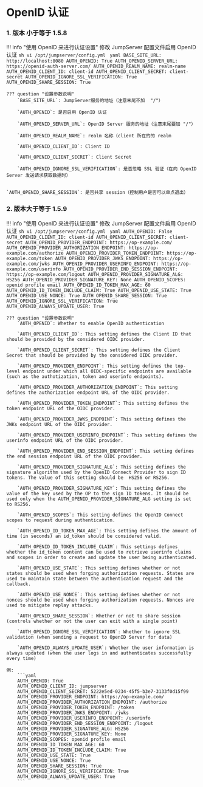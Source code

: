 # OpenID 认证

### 1. 版本 小于等于 1.5.8

!!! info "使用 OpenID 来进行认证设置"
    修改 JumpServer 配置文件启用 OpenID 认证
    ```sh
    vi /opt/jumpserver/config.yml
    ```
    ```yaml
    BASE_SITE_URL: http://localhost:8080
    AUTH_OPENID: True
    AUTH_OPENID_SERVER_URL: https://openid-auth-server.com/
    AUTH_OPENID_REALM_NAME: realm-name
    AUTH_OPENID_CLIENT_ID: client-id
    AUTH_OPENID_CLIENT_SECRET: client-secret
    AUTH_OPENID_IGNORE_SSL_VERIFICATION: True
    AUTH_OPENID_SHARE_SESSION: True
    ```

    ??? question "设置参数说明"
        `BASE_SITE_URL`: JumpServer服务的地址（注意末尾不加  "/"）

        `AUTH_OPENID`: 是否启用 OpenID 认证

        `AUTH_OPENID_SERVER_URL`: OpenID Server 服务的地址（注意末尾要加 "/"）

        `AUTH_OPENID_REALM_NAME`: realm 名称（client 所在的的 realm

        `AUTH_OPENID_CLIENT_ID`: Client ID

        `AUTH_OPENID_CLIENT_SECRET`: Client Secret

        `AUTH_OPENID_IGNORE_SSL_VERIFICATION`: 是否忽略 SSL 验证（在向 OpenID Server 发送请求获取数据时）

        `AUTH_OPENID_SHARE_SESSION`: 是否共享 session（控制用户是否可以单点退出）

### 2. 版本大于等于 1.5.9

!!! info "使用 OpenID 来进行认证设置"
    修改 JumpServer 配置文件启用 OpenID 认证
    ```sh
    vi /opt/jumpserver/config.yml
    ```
    ```yaml
    AUTH_OPENID: False
    AUTH_OPENID_CLIENT_ID: client-id
    AUTH_OPENID_CLIENT_SECRET: client-secret
    AUTH_OPENID_PROVIDER_ENDPOINT: https://op-example.com/
    AUTH_OPENID_PROVIDER_AUTHORIZATION_ENDPOINT: https://op-example.com/authorize
    AUTH_OPENID_PROVIDER_TOKEN_ENDPOINT: https://op-example.com/token
    AUTH_OPENID_PROVIDER_JWKS_ENDPOINT: https://op-example.com/jwks
    AUTH_OPENID_PROVIDER_USERINFO_ENDPOINT: https://op-example.com/userinfo
    AUTH_OPENID_PROVIDER_END_SESSION_ENDPOINT: https://op-example.com/logout
    AUTH_OPENID_PROVIDER_SIGNATURE_ALG: HS256
    AUTH_OPENID_PROVIDER_SIGNATURE_KEY: None
    AUTH_OPENID_SCOPES: openid profile email
    AUTH_OPENID_ID_TOKEN_MAX_AGE: 60
    AUTH_OPENID_ID_TOKEN_INCLUDE_CLAIM: True
    AUTH_OPENID_USE_STATE: True
    AUTH_OPENID_USE_NONCE: True
    AUTH_OPENID_SHARE_SESSION: True
    AUTH_OPENID_IGNORE_SSL_VERIFICATION: True
    AUTH_OPENID_ALWAYS_UPDATE_USER: True
    ```

    ??? question "设置参数说明"
        `AUTH_OPENID`: Whether to enable OpenID authentication  

        `AUTH_OPENID_CLIENT_ID`: This setting defines the Client ID that should be provided by the considered OIDC provider.  

        `AUTH_OPENID_CLIENT_SECRET`: This setting defines the Client Secret that should be provided by the considered OIDC provider.  

        `AUTH_OPENID_PROVIDER_ENDPOINT`: This setting defines the top-level endpoint under which all OIDC-specific endpoints are available (such as the authotization, token and userinfo endpoints).  

        `AUTH_OPENID_PROVIDER_AUTHORIZATION_ENDPOINT`: This setting defines the authorization endpoint URL of the OIDC provider.  

        `AUTH_OPENID_PROVIDER_TOKEN_ENDPOINT`: This setting defines the token endpoint URL of the OIDC provider.  

        `AUTH_OPENID_PROVIDER_JWKS_ENDPOINT`: This setting defines the JWKs endpoint URL of the OIDC provider.  

        `AUTH_OPENID_PROVIDER_USERINFO_ENDPOINT`: This setting defines the userinfo endpoint URL of the OIDC provider.  

        `AUTH_OPENID_PROVIDER_END_SESSION_ENDPOINT`: This setting defines the end session endpoint URL of the OIDC provider.  

        `AUTH_OPENID_PROVIDER_SIGNATURE_ALG`: This setting defines the signature algorithm used by the OpenID Connect Provider to sign ID tokens. The value of this setting should be  HS256 or RS256.  

        `AUTH_OPENID_PROVIDER_SIGNATURE_KEY`: This setting defines the value of the key used by the OP to the sign ID tokens. It should be used only when the AUTH_OPENID_PROVIDER_SIGNATURE_ALG setting is set to RS256.  

        `AUTH_OPENID_SCOPES`: This setting defines the OpenID Connect scopes to request during authentication.  

        `AUTH_OPENID_ID_TOKEN_MAX_AGE`: This setting defines the amount of time (in seconds) an id_token should be considered valid.  

        `AUTH_OPENID_ID_TOKEN_INCLUDE_CLAIM`: This settings defines whether the id_token content can be used to retrieve userinfo claims and scopes in order to create and update the user being authenticated.  

        `AUTH_OPENID_USE_STATE`: This setting defines whether or not states should be used when forging authorization requests. States are used to maintain state between the authentication request and the callback.  

        `AUTH_OPENID_USE_NONCE`: This setting defines whether or not nonces should be used when forging authorization requests. Nonces are used to mitigate replay attacks.  

        `AUTH_OPENID_SHARE_SESSION`: Whether or not to share session (controls whether or not the user can exit with a single point)  

        `AUTH_OPENID_IGNORE_SSL_VERIFICATION`: Whether to ignore SSL validation (when sending a request to OpenID Server for data)  

        `AUTH_OPENID_ALWAYS_UPDATE_USER`: Whether the user information is always updated (when the user logs in and authenticates successfully every time)  

    例:
        ```yaml
        AUTH_OPENID: True
        AUTH_OPENID_CLIENT_ID: jumpserver
        AUTH_OPENID_CLIENT_SECRET: 5222e5ed-0234-45f5-b3e7-3133f0d15f99
        AUTH_OPENID_PROVIDER_ENDPOINT: https://op-example.com/
        AUTH_OPENID_PROVIDER_AUTHORIZATION_ENDPOINT: /authorize
        AUTH_OPENID_PROVIDER_TOKEN_ENDPOINT: /token
        AUTH_OPENID_PROVIDER_JWKS_ENDPOINT: /jwks
        AUTH_OPENID_PROVIDER_USERINFO_ENDPOINT: /userinfo
        AUTH_OPENID_PROVIDER_END_SESSION_ENDPOINT: /logout
        AUTH_OPENID_PROVIDER_SIGNATURE_ALG: HS256
        AUTH_OPENID_PROVIDER_SIGNATURE_KEY: None
        AUTH_OPENID_SCOPES: openid profile email
        AUTH_OPENID_ID_TOKEN_MAX_AGE: 60
        AUTH_OPENID_ID_TOKEN_INCLUDE_CLAIM: True
        AUTH_OPENID_USE_STATE: True
        AUTH_OPENID_USE_NONCE: True
        AUTH_OPENID_SHARE_SESSION: True
        AUTH_OPENID_IGNORE_SSL_VERIFICATION: True
        AUTH_OPENID_ALWAYS_UPDATE_USER: True
        ```
